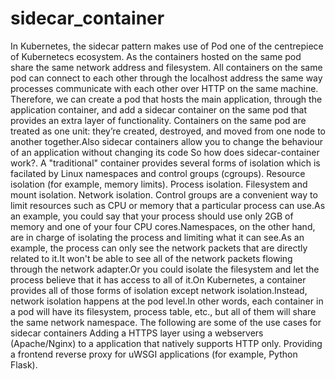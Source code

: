 # sidecar_container
In Kubernetes, the sidecar pattern makes use of Pod one of the centrepiece of Kubernetecs ecosystem. As the containers hosted on the same pod share the same network address and filesystem. All containers on the same pod can connect to each other through the localhost address the same way processes communicate with each other over HTTP on the same machine. Therefore, we can create a pod that hosts the main application, through the application container, and add a sidecar container on the same pod that provides an extra layer of functionality. Containers on the same pod are treated as one unit: they’re created, destroyed, and moved from one node to another together.Also sidecar containers allow you to change the behaviour of an application without changing its code
So how does sidecar-container work?. A "traditional" container provides several forms of isolation which is facilated by Linux namespaces and control groups (cgroups).
Resource isolation (for example, memory limits).
Process isolation.
Filesystem and mount isolation.
Network isolation.
Control groups are a convenient way to limit resources such as CPU or memory that a particular process can use.As an example, you could say that your process should use only 2GB of memory and one of your four CPU cores.Namespaces, on the other hand, are in charge of isolating the process and limiting what it can see.As an example, the process can only see the network packets that are directly related to it.It won't be able to see all of the network packets flowing through the network adapter.Or you could isolate the filesystem and let the process believe that it has access to all of it.On Kubernetes, a container provides all of those forms of isolation except network isolation.Instead, network isolation happens at the pod level.In other words, each container in a pod will have its filesystem, process table, etc., but all of them will share the same network namespace.
The following are some of the use cases for sidecar containers
Adding a HTTPS layer using a webservers (Apache/Nginx) to a application that natively supports HTTP only. 
Providing a frontend reverse proxy for uWSGI applications (for example, Python Flask).
